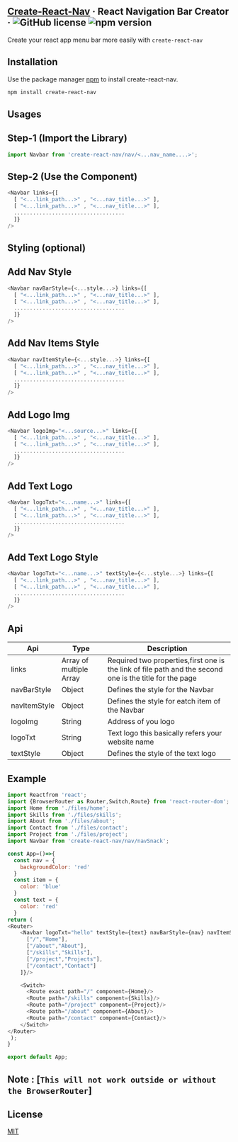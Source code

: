 ## [Create-React-Nav]((create-react-nav)) &middot; React Navigation Bar Creator &middot; ![GitHub license](https://img.shields.io/badge/license-MIT-blue.svg) ![npm version](https://img.shields.io/npm/v/create-react-nav)

Create your react app menu bar more easily with ```create-react-nav```

## Installation

Use the package manager [npm](https://www.npmjs.com/) to install create-react-nav.

```bash
npm install create-react-nav
```

## Usages

## Step-1 (Import the Library)

```javascript
import Navbar from 'create-react-nav/nav/<...nav_name....>';
```
## Step-2 (Use the Component)

```javascript
<Navbar links={[
  [ "<...link_path...>" , "<...nav_title...>" ],
  [ "<...link_path...>" , "<...nav_title...>" ],
  ...................................
  ]}
/>
```
## Styling (optional)

## Add Nav Style

```javascript
<Navbar navBarStyle={<...style...>} links={[
  [ "<...link_path...>" , "<...nav_title...>" ],
  [ "<...link_path...>" , "<...nav_title...>" ],
  ...................................
  ]}
/>
```
## Add Nav Items Style

```javascript
<Navbar navItemStyle={<...style...>} links={[
  [ "<...link_path...>" , "<...nav_title...>" ],
  [ "<...link_path...>" , "<...nav_title...>" ],
  ...................................
  ]}
/>
```
## Add Logo Img

```javascript
<Navbar logoImg="<...source...>" links={[
  [ "<...link_path...>" , "<...nav_title...>" ],
  [ "<...link_path...>" , "<...nav_title...>" ],
  ...................................
  ]}
/>
```
## Add Text Logo

```javascript
<Navbar logoTxt="<...name...>" links={[
  [ "<...link_path...>" , "<...nav_title...>" ],
  [ "<...link_path...>" , "<...nav_title...>" ],
  ...................................
  ]}
/>
```
## Add Text Logo Style

```javascript
<Navbar logoTxt="<...name...>" textStyle={<...style...>} links={[
  [ "<...link_path...>" , "<...nav_title...>" ],
  [ "<...link_path...>" , "<...nav_title...>" ],
  ...................................
  ]}
/>
```
## Api

| Api | Type | Description |
|-------|-----------| ---------------------|
| links | Array of multiple Array | Required two properties,first one is the link of file path and the second one is the title for the page  |
| navBarStyle | Object | Defines the style for the Navbar |
| navItemStyle | Object | Defines the style for eatch item of the Navbar |
| logoImg | String | Address of you logo |
| logoTxt | String | Text logo this basically refers your website name |
| textStyle | Object | Defines the style of the text logo |

## Example

```javascript
import Reactfrom 'react';
import {BrowserRouter as Router,Switch,Route} from 'react-router-dom';
import Home from './files/home';
import Skills from './files/skills';
import About from './files/about';
import Contact from './files/contact';
import Project from './files/project';
import Navbar from 'create-react-nav/nav/navSnack';

const App=()=>{
  const nav = {
    backgroundColor: 'red'
  }
  const item = {
    color: 'blue'
  }
  const text = {
    color: 'red'
  }
return (
<Router>
    <Navbar logoTxt="hello" textStyle={text} navBarStyle={nav} navItemStyle={item} links={[
      ["/","Home"],
      ["/about","About"],
      ["/skills","Skills"],
      ["/project","Projects"],
      ["/contact","Contact"]
    ]}/>

    <Switch>
      <Route exact path="/" component={Home}/>
      <Route path="/skills" component={Skills}/>
      <Route path="/project" component={Project}/>
      <Route path="/about" component={About}/>
      <Route path="/contact" component={Contact}/>
    </Switch>
</Router>
 );
}

export default App;

```
## Note : [``This will not work outside or without the BrowserRouter``]

## License
[MIT](https://choosealicense.com/licenses/mit/)